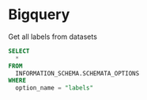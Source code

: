 # Bigquery

Get all labels from datasets

```sql
SELECT
  *
FROM
  INFORMATION_SCHEMA.SCHEMATA_OPTIONS
WHERE
  option_name = "labels"
```
